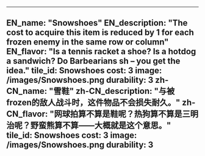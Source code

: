 ---

EN_name: "Snowshoes"
EN_description: "The cost to acquire this item is reduced by 1 for each frozen enemy in the same row or column"
EN_flavor: "Is a tennis racket a shoe? Is a hotdog a sandwich? Do Barbearians sh – you get the idea."
tile_id: Snowshoes
cost: 3
image: /images/Snowshoes.png
durability: 3
zh-CN_name: "雪鞋"
zh-CN_description: "与被frozen的敌人战斗时，这件物品不会损失耐久。"
zh-CN_flavor: "网球拍算不算是鞋呢？热狗算不算是三明治呢？野蛮熊算不算——大概就是这个意思。"
tile_id: Snowshoes
cost: 3
image: /images/Snowshoes.png
durability: 3
---